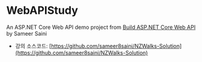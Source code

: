 # WebAPIStudy
An ASP.NET Core Web API demo project from [Build ASP.NET Core Web API](https://www.udemy.com/course/build-rest-apis-with-aspnet-core-web-api-entity-framework/) by Sameer Saini
* 강의 소스코드: [https://github.com/sameer8saini/NZWalks-Solution](https://github.com/sameer8saini/NZWalks-Solution)
